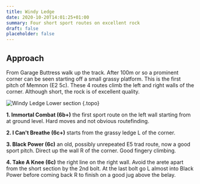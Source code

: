 ```yaml
---
title: Windy Ledge 
date: 2020-10-20T14:01:25+01:00
summary: Four short sport routes on excellent rock
draft: false
placeholder: false
---
```


## Approach

From Garage Buttress walk up the track. After 100m or so a prominent corner can be seen starting off a small grassy platform. This is the first pitch of Memnon (E2 5c). These 4 routes climb the left and right walls of the corner. Although short, the rock is of excellent quality.


![Windy Ledge Lower section](/img/peak/stoney/windy-ledge-lower.jpg)
{.topo}


**1. Immortal Combat (6b+)** the first sport route on the left wall starting from at ground level. Hard moves and not obvious routefinding.</p>
**2. I Can't Breathe (6c+)** starts from the grassy ledge L of the corner.</p>
**3. Black Power (6c)** an old, possibly unrepeated E5 trad route, now a good sport pitch. Direct up the wall R of the corner. Good fingery climbing.</p>
**4. Take A Knee (6c)** the right line on the right wall. Avoid the arete apart from the short section by the 2nd bolt. At the last bolt go L almost into Black Power before coming back R to finish on a good jug above the belay.</p>




